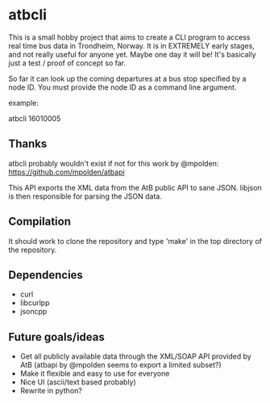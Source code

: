 # atbcli

This is a small hobby project that aims to create a CLI program to access real time bus data in Trondheim, Norway.
It is in EXTREMELY early stages, and not really useful for anyone yet. Maybe one day it will be!
It's basically just a test / proof of concept so far.

So far it can look up the coming departures at a bus stop specified by a node ID.
You must provide the node ID as a command line argument.

example:

atbcli 16010005

## Thanks
atbcli probably wouldn't exist if not for this work by @mpolden:
https://github.com/mpolden/atbapi

This API exports the XML data from the AtB public API to sane JSON.
libjson is then responsible for parsing the JSON data.

## Compilation
It should work to clone the repository and type 'make' in the top directory of the repository.

## Dependencies
* curl
* libcurlpp
* jsoncpp

## Future goals/ideas
* Get all publicly available data through the XML/SOAP API provided by AtB (atbapi by @mpolden seems to export a limited subset?)
* Make it flexible and easy to use for everyone
* Nice UI (ascii/text based probably)
* Rewrite in python?
